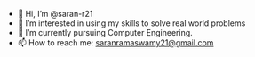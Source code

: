 - 👋 Hi, I’m @saran-r21
- 👀 I’m interested in using my skills to solve real world problems
- 🌱 I’m currently pursuing Computer Engineering.  
- 📫 How to reach me: saranramaswamy21@gmail.com

<!---
saran-r21/saran-r21 is a ✨ special ✨ repository because its `README.md` (this file) appears on your GitHub profile.
You can click the Preview link to take a look at your changes.
--->
